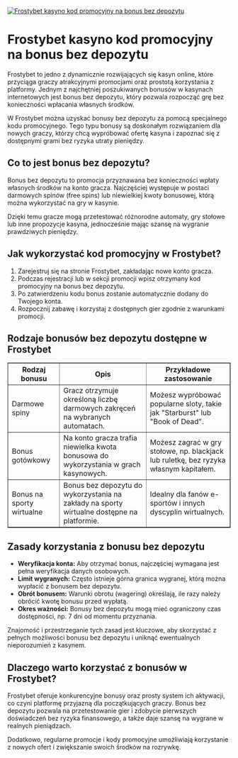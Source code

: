 [![Frostybet kasyno kod promocyjny na bonus bez depozytu](https://123-caf.pages.dev/gitsignup.png)](https://vrmoo.ru/Bt82HjjY)

<h1>Frostybet kasyno kod promocyjny na bonus bez depozytu</h1> <p>Frostybet to jedno z dynamicznie rozwijających się kasyn online, które przyciąga graczy atrakcyjnymi promocjami oraz prostotą korzystania z platformy. Jednym z najchętniej poszukiwanych bonusów w kasynach internetowych jest bonus bez depozytu, który pozwala rozpocząć grę bez konieczności wpłacania własnych środków.</p> <p>W Frostybet można uzyskać bonusy bez depozytu za pomocą specjalnego kodu promocyjnego. Tego typu bonusy są doskonałym rozwiązaniem dla nowych graczy, którzy chcą wypróbować ofertę kasyna i zapoznać się z dostępnymi grami bez ryzyka utraty pieniędzy.</p> <h2>Co to jest bonus bez depozytu?</h2> <p>Bonus bez depozytu to promocja przyznawana bez konieczności wpłaty własnych środków na konto gracza. Najczęściej występuje w postaci darmowych spinów (free spins) lub niewielkiej kwoty bonusowej, którą można wykorzystać na gry w kasynie.</p> <p>Dzięki temu gracze mogą przetestować różnorodne automaty, gry stołowe lub inne propozycje kasyna, jednocześnie mając szansę na wygranie prawdziwych pieniędzy.</p> <h2>Jak wykorzystać kod promocyjny w Frostybet?</h2> <ol>   <li>Zarejestruj się na stronie Frostybet, zakładając nowe konto gracza.</li>   <li>Podczas rejestracji lub w sekcji promocji wpisz otrzymany kod promocyjny na bonus bez depozytu.</li>   <li>Po zatwierdzeniu kodu bonus zostanie automatycznie dodany do Twojego konta.</li>   <li>Rozpocznij zabawę i korzystaj z dostępnych gier zgodnie z warunkami promocji.</li> </ol> <h2>Rodzaje bonusów bez depozytu dostępne w Frostybet</h2> <table border="1" cellpadding="8" cellspacing="0" style="border-collapse: collapse; width: 100%;">   <thead>     <tr>       <th>Rodzaj bonusu</th>       <th>Opis</th>       <th>Przykładowe zastosowanie</th>     </tr>   </thead>   <tbody>     <tr>       <td>Darmowe spiny</td>       <td>Gracz otrzymuje określoną liczbę darmowych zakręceń na wybranych automatach.</td>       <td>Możesz wypróbować popularne sloty, takie jak "Starburst" lub "Book of Dead".</td>     </tr>     <tr>       <td>Bonus gotówkowy</td>       <td>Na konto gracza trafia niewielka kwota bonusowa do wykorzystania w grach kasynowych.</td>       <td>Możesz zagrać w gry stołowe, np. blackjack lub ruletkę, bez ryzyka własnym kapitałem.</td>     </tr>     <tr>       <td>Bonus na sporty wirtualne</td>       <td>Bonus bez depozytu do wykorzystania na zakłady na sporty wirtualne dostępne na platformie.</td>       <td>Idealny dla fanów e-sportów i innych dyscyplin wirtualnych.</td>     </tr>   </tbody> </table> <h2>Zasady korzystania z bonusu bez depozytu</h2> <ul>   <li><strong>Weryfikacja konta:</strong> Aby otrzymać bonus, najczęściej wymagana jest pełna weryfikacja danych osobowych.</li>   <li><strong>Limit wygranych:</strong> Często istnieje górna granica wygranej, którą można wypłacić z bonusem bez depozytu.</li>   <li><strong>Obrót bonusem:</strong> Warunki obrotu (wagering) określają, ile razy należy obrócić kwotę bonusu przed wypłatą.</li>   <li><strong>Okres ważności:</strong> Bonusy bez depozytu mogą mieć ograniczony czas dostępności, np. 7 dni od momentu przyznania.</li> </ul> <p>Znajomość i przestrzeganie tych zasad jest kluczowe, aby skorzystać z pełnych możliwości bonusu bez depozytu i uniknąć ewentualnych nieporozumień z kasynem.</p> <h2>Dlaczego warto korzystać z bonusów w Frostybet?</h2> <p>Frostybet oferuje konkurencyjne bonusy oraz prosty system ich aktywacji, co czyni platformę przyjazną dla początkujących graczy. Bonus bez depozytu pozwala na przetestowanie gier i zdobycie pierwszych doświadczeń bez ryzyka finansowego, a także daje szansę na wygrane w realnych pieniądzach.</p> <p>Dodatkowo, regularne promocje i kody promocyjne umożliwiają korzystanie z nowych ofert i zwiększanie swoich środków na rozrywkę.</p>
